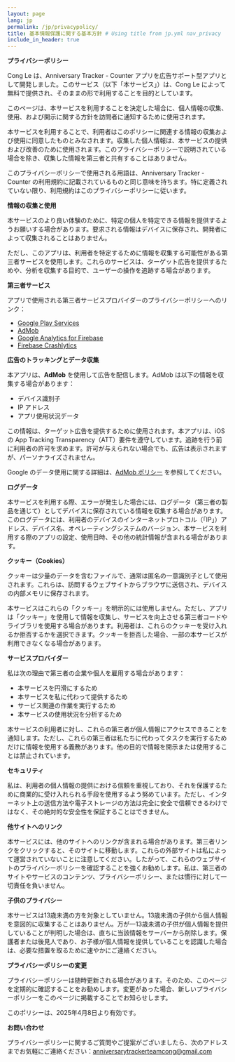 ```yaml
---
layout: page
lang: jp
permalink: /jp/privacypolicy/
title: 基本情報保護に関する基本方針 # Using title from jp.yml nav_privacy
include_in_header: true
---
```


**プライバシーポリシー**

Cong Le は、Anniversary Tracker - Counter アプリを広告サポート型アプリとして開発しました。このサービス（以下「本サービス」）は、Cong Le によって無料で提供され、そのままの形で利用することを目的としています。

このページは、本サービスを利用することを決定した場合に、個人情報の収集、使用、および開示に関する方針を訪問者に通知するために使用されます。

本サービスを利用することで、利用者はこのポリシーに関連する情報の収集および使用に同意したものとみなされます。収集した個人情報は、本サービスの提供および改善のために使用されます。このプライバシーポリシーで説明されている場合を除き、収集した情報を第三者と共有することはありません。

このプライバシーポリシーで使用される用語は、Anniversary Tracker - Counter の利用規約に記載されているものと同じ意味を持ちます。特に定義されていない限り、利用規約はこのプライバシーポリシーに従います。

**情報の収集と使用**

本サービスのより良い体験のために、特定の個人を特定できる情報を提供するようお願いする場合があります。要求される情報はデバイスに保存され、開発者によって収集されることはありません。

ただし、このアプリは、利用者を特定するために情報を収集する可能性がある第三者サービスを使用します。これらのサービスは、ターゲット広告を提供するためや、分析を収集する目的で、ユーザーの操作を追跡する場合があります。

**第三者サービス**

アプリで使用される第三者サービスプロバイダーのプライバシーポリシーへのリンク：

*   [Google Play Services](https://www.google.com/policies/privacy/)
*   [AdMob](https://support.google.com/admob/answer/6128543?hl=ja)
*   [Google Analytics for Firebase](https://firebase.google.com/support/privacy)
*   [Firebase Crashlytics](https://firebase.google.com/support/privacy)

**広告のトラッキングとデータ収集**

本アプリは、**AdMob** を使用して広告を配信します。AdMob は以下の情報を収集する場合があります：

*   デバイス識別子  
*   IP アドレス  
*   アプリ使用状況データ  

この情報は、ターゲット広告を提供するために使用されます。本アプリは、iOS の App Tracking Transparency（ATT）要件を遵守しています。追跡を行う前に利用者の許可を求めます。許可が与えられない場合でも、広告は表示されますが、パーソナライズされません。

Google のデータ使用に関する詳細は、[AdMob ポリシー](https://policies.google.com/technologies/ads) を参照してください。

**ログデータ**

本サービスを利用する際、エラーが発生した場合には、ログデータ（第三者の製品を通じて）としてデバイスに保存されている情報を収集する場合があります。このログデータには、利用者のデバイスのインターネットプロトコル（「IP」）アドレス、デバイス名、オペレーティングシステムのバージョン、本サービスを利用する際のアプリの設定、使用日時、その他の統計情報が含まれる場合があります。

**クッキー（Cookies）**

クッキーは少量のデータを含むファイルで、通常は匿名の一意識別子として使用されます。これらは、訪問するウェブサイトからブラウザに送信され、デバイスの内部メモリに保存されます。

本サービスはこれらの「クッキー」を明示的には使用しません。ただし、アプリは「クッキー」を使用して情報を収集し、サービスを向上させる第三者コードやライブラリを使用する場合があります。利用者は、これらのクッキーを受け入れるか拒否するかを選択できます。クッキーを拒否した場合、一部の本サービスが利用できなくなる場合があります。

**サービスプロバイダー**

私は次の理由で第三者の企業や個人を雇用する場合があります：

*   本サービスを円滑にするため  
*   本サービスを私に代わって提供するため  
*   サービス関連の作業を実行するため  
*   本サービスの使用状況を分析するため  

本サービスの利用者に対し、これらの第三者が個人情報にアクセスできることを通知します。ただし、これらの第三者は私たちに代わってタスクを実行するためだけに情報を使用する義務があります。他の目的で情報を開示または使用することは禁止されています。

**セキュリティ**

私は、利用者の個人情報の提供における信頼を重視しており、それを保護するために商業的に受け入れられる手段を使用するよう努めています。ただし、インターネット上の送信方法や電子ストレージの方法は完全に安全で信頼できるわけではなく、その絶対的な安全性を保証することはできません。

**他サイトへのリンク**

本サービスには、他のサイトへのリンクが含まれる場合があります。第三者リンクをクリックすると、そのサイトに移動します。これらの外部サイトは私によって運営されていないことに注意してください。したがって、これらのウェブサイトのプライバシーポリシーを確認することを強くお勧めします。私は、第三者のサイトやサービスのコンテンツ、プライバシーポリシー、または慣行に対して一切責任を負いません。

**子供のプライバシー**

本サービスは13歳未満の方を対象としていません。13歳未満の子供から個人情報を意図的に収集することはありません。万が一13歳未満の子供が個人情報を提供していることが判明した場合は、直ちに当該情報をサーバーから削除します。保護者または後見人であり、お子様が個人情報を提供していることを認識した場合は、必要な措置を取るために速やかにご連絡ください。

**プライバシーポリシーの変更**

プライバシーポリシーは随時更新される場合があります。そのため、このページを定期的に確認することをお勧めします。変更があった場合、新しいプライバシーポリシーをこのページに掲載することでお知らせします。

このポリシーは、2025年4月8日より有効です。

**お問い合わせ**

プライバシーポリシーに関するご質問やご提案がございましたら、次のアドレスまでお気軽にご連絡ください：anniversarytrackerteamcong@gmail.com